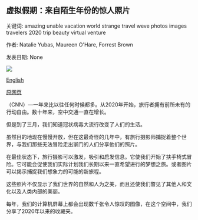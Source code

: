 ## 虚拟假期：来自陌生年份的惊人照片

关键词: amazing unable vacation world strange travel weve photos images travelers 2020 trip beauty virtual venture

作者: Natalie Yubas, Maureen O'Hare, Forrest Brown

发表日期: None

![](https://cdn.cnn.com/cnnnext/dam/assets/200828121332-07-travel-vacation-photos-0828-super-tease.jpg)

[English](Virtual%20vacation%3A%20Amazing%20photos%20from%20a%20strange%20year%20for%20travel.md)

[原网页](https://edition.cnn.com/travel/article/best-travel-photos-2020/index.html)

（CNN）—一年来比以往任何时候都多。从2020年开始，旅行者拥有前所未有的行动自由。数十年来，空中交通一直在增长。

但是到了三月，我们知道冠状病毒大流行改变了人们的生活。

虽然目的地现在慢慢开放，但在这最奇怪的几年中，有旅行摄影师捕捉着整个世界，与我们那些无法冒险走出家门的人们分享他们的照片。

在最佳状态下，旅行摄影可以激发，吸引和启发信息。它使我们开始了扶手椅式冒险。它可能会促使我们实际计划我们长期以来一直希望进行的梦想之旅。或者图片可以揭示捕捉我们想象力的可能的新旅程。

这些照片不仅显示了我们世界的自然和人为之美，而且还使我们瞥见了其他人和文化以及人类内部的美丽。

每年，我们的计算机屏幕上都会出现数千张令人惊叹的图像，在这个空间中，我们分享了2020年以来的收藏夹。